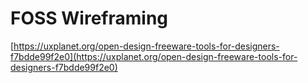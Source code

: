 # FOSS Wireframing

[https://uxplanet.org/open-design-freeware-tools-for-designers-f7bdde99f2e0](https://uxplanet.org/open-design-freeware-tools-for-designers-f7bdde99f2e0)

